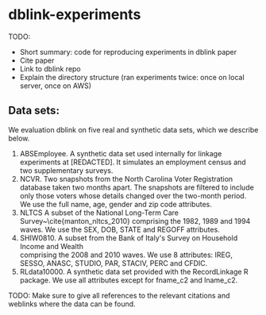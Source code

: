 # dblink-experiments

TODO:
* Short summary: code for reproducing experiments in dblink paper
* Cite paper
* Link to dblink repo
* Explain the directory structure (ran experiments twice: once on local server, once on AWS)

## Data sets:

We evaluation dblink on five real and synthetic data sets, which we describe below. 

1. ABSEmployee. A synthetic data set used 
  internally for linkage experiments at [REDACTED].
  It simulates an employment census and two supplementary 
  surveys. 
2. NCVR. Two snapshots from the North Carolina 
  Voter Registration database taken two months 
  apart. The snapshots are filtered to include only those voters 
  whose details changed over the two-month period.
  We use the full name, age, gender and zip code attributes.
 3. NLTCS  A subset of the National Long-Term 
  Care Survey~\cite{manton_nltcs_2010} comprising the 
  1982, 1989 and 1994 waves. We use the SEX, DOB, STATE and REGOFF attributes.
  4. SHIW0810. A subset from the Bank of Italy's 
  Survey on Household Income and Wealth  
  comprising the 2008 and 2010 waves. We use 8 attributes: IREG, SESSO, ANASC, STUDIO, PAR, 
  STACIV, PERC and CFDIC.
  5. RLdata10000.  A synthetic data set provided 
  with the RecordLinkage R 
  package. We use all attributes except for fname\_c2 and lname\_c2.
 
 TODO: Make sure to give all references to the relevant citations and weblinks where the data can be found. 
